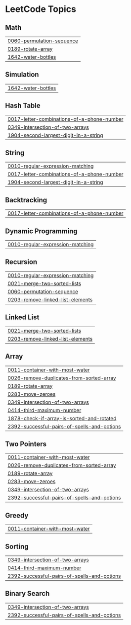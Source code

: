 

<!---LeetCode Topics Start-->
# LeetCode Topics
## Math
|  |
| ------- |
| [0060-permutation-sequence](https://github.com/solomon-2105/Leetcode-problems/tree/master/0060-permutation-sequence) |
| [0189-rotate-array](https://github.com/solomon-2105/Leetcode-problems/tree/master/0189-rotate-array) |
| [1642-water-bottles](https://github.com/solomon-2105/Leetcode-problems/tree/master/1642-water-bottles) |
## Simulation
|  |
| ------- |
| [1642-water-bottles](https://github.com/solomon-2105/Leetcode-problems/tree/master/1642-water-bottles) |
## Hash Table
|  |
| ------- |
| [0017-letter-combinations-of-a-phone-number](https://github.com/solomon-2105/Leetcode-problems/tree/master/0017-letter-combinations-of-a-phone-number) |
| [0349-intersection-of-two-arrays](https://github.com/solomon-2105/Leetcode-problems/tree/master/0349-intersection-of-two-arrays) |
| [1904-second-largest-digit-in-a-string](https://github.com/solomon-2105/Leetcode-problems/tree/master/1904-second-largest-digit-in-a-string) |
## String
|  |
| ------- |
| [0010-regular-expression-matching](https://github.com/solomon-2105/Leetcode-problems/tree/master/0010-regular-expression-matching) |
| [0017-letter-combinations-of-a-phone-number](https://github.com/solomon-2105/Leetcode-problems/tree/master/0017-letter-combinations-of-a-phone-number) |
| [1904-second-largest-digit-in-a-string](https://github.com/solomon-2105/Leetcode-problems/tree/master/1904-second-largest-digit-in-a-string) |
## Backtracking
|  |
| ------- |
| [0017-letter-combinations-of-a-phone-number](https://github.com/solomon-2105/Leetcode-problems/tree/master/0017-letter-combinations-of-a-phone-number) |
## Dynamic Programming
|  |
| ------- |
| [0010-regular-expression-matching](https://github.com/solomon-2105/Leetcode-problems/tree/master/0010-regular-expression-matching) |
## Recursion
|  |
| ------- |
| [0010-regular-expression-matching](https://github.com/solomon-2105/Leetcode-problems/tree/master/0010-regular-expression-matching) |
| [0021-merge-two-sorted-lists](https://github.com/solomon-2105/Leetcode-problems/tree/master/0021-merge-two-sorted-lists) |
| [0060-permutation-sequence](https://github.com/solomon-2105/Leetcode-problems/tree/master/0060-permutation-sequence) |
| [0203-remove-linked-list-elements](https://github.com/solomon-2105/Leetcode-problems/tree/master/0203-remove-linked-list-elements) |
## Linked List
|  |
| ------- |
| [0021-merge-two-sorted-lists](https://github.com/solomon-2105/Leetcode-problems/tree/master/0021-merge-two-sorted-lists) |
| [0203-remove-linked-list-elements](https://github.com/solomon-2105/Leetcode-problems/tree/master/0203-remove-linked-list-elements) |
## Array
|  |
| ------- |
| [0011-container-with-most-water](https://github.com/solomon-2105/Leetcode-problems/tree/master/0011-container-with-most-water) |
| [0026-remove-duplicates-from-sorted-array](https://github.com/solomon-2105/Leetcode-problems/tree/master/0026-remove-duplicates-from-sorted-array) |
| [0189-rotate-array](https://github.com/solomon-2105/Leetcode-problems/tree/master/0189-rotate-array) |
| [0283-move-zeroes](https://github.com/solomon-2105/Leetcode-problems/tree/master/0283-move-zeroes) |
| [0349-intersection-of-two-arrays](https://github.com/solomon-2105/Leetcode-problems/tree/master/0349-intersection-of-two-arrays) |
| [0414-third-maximum-number](https://github.com/solomon-2105/Leetcode-problems/tree/master/0414-third-maximum-number) |
| [1878-check-if-array-is-sorted-and-rotated](https://github.com/solomon-2105/Leetcode-problems/tree/master/1878-check-if-array-is-sorted-and-rotated) |
| [2392-successful-pairs-of-spells-and-potions](https://github.com/solomon-2105/Leetcode-problems/tree/master/2392-successful-pairs-of-spells-and-potions) |
## Two Pointers
|  |
| ------- |
| [0011-container-with-most-water](https://github.com/solomon-2105/Leetcode-problems/tree/master/0011-container-with-most-water) |
| [0026-remove-duplicates-from-sorted-array](https://github.com/solomon-2105/Leetcode-problems/tree/master/0026-remove-duplicates-from-sorted-array) |
| [0189-rotate-array](https://github.com/solomon-2105/Leetcode-problems/tree/master/0189-rotate-array) |
| [0283-move-zeroes](https://github.com/solomon-2105/Leetcode-problems/tree/master/0283-move-zeroes) |
| [0349-intersection-of-two-arrays](https://github.com/solomon-2105/Leetcode-problems/tree/master/0349-intersection-of-two-arrays) |
| [2392-successful-pairs-of-spells-and-potions](https://github.com/solomon-2105/Leetcode-problems/tree/master/2392-successful-pairs-of-spells-and-potions) |
## Greedy
|  |
| ------- |
| [0011-container-with-most-water](https://github.com/solomon-2105/Leetcode-problems/tree/master/0011-container-with-most-water) |
## Sorting
|  |
| ------- |
| [0349-intersection-of-two-arrays](https://github.com/solomon-2105/Leetcode-problems/tree/master/0349-intersection-of-two-arrays) |
| [0414-third-maximum-number](https://github.com/solomon-2105/Leetcode-problems/tree/master/0414-third-maximum-number) |
| [2392-successful-pairs-of-spells-and-potions](https://github.com/solomon-2105/Leetcode-problems/tree/master/2392-successful-pairs-of-spells-and-potions) |
## Binary Search
|  |
| ------- |
| [0349-intersection-of-two-arrays](https://github.com/solomon-2105/Leetcode-problems/tree/master/0349-intersection-of-two-arrays) |
| [2392-successful-pairs-of-spells-and-potions](https://github.com/solomon-2105/Leetcode-problems/tree/master/2392-successful-pairs-of-spells-and-potions) |
<!---LeetCode Topics End-->